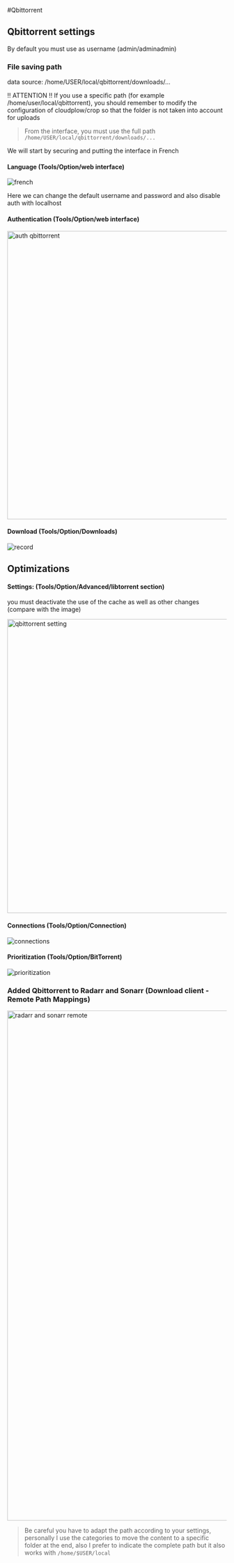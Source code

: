 #Qbittorrent

## Qbittorrent settings

By default you must use as username (admin/adminadmin)

### File saving path

data source: /home/USER/local/qbittorrent/downloads/…

!! ATTENTION !!
If you use a specific path (for example /home/user/local/qbittorrent), you should remember to modify the configuration of cloudplow/crop so that the folder is not taken into account for uploads

> From the interface, you must use the full path `/home/USER/local/qbittorrent/downloads/...`  

We will start by securing and putting the interface in French

#### Language (Tools/Option/web interface)
![french](https://user-images.githubusercontent.com/64525827/107520001-33f4d980-6bb1-11eb-8690-249c3723710c.png)

Here we can change the default username and password and also disable auth with localhost
#### Authentication (Tools/Option/web interface)
<img width="662" alt="auth qbittorrent" src="https://user-images.githubusercontent.com/64525827/149655235-21ce21aa-1b30-414d-8307-01ae51514dce.png">


#### Download (Tools/Option/Downloads)
![record](https://user-images.githubusercontent.com/64525827/107518518-63a2e200-6baf-11eb-828b-2891a6c16588.png)


## Optimizations   


#### Settings: (Tools/Option/Advanced/libtorrent section)
you must deactivate the use of the cache as well as other changes (compare with the image)

<img width="675" alt="qbittorrent setting" src="https://user-images.githubusercontent.com/64525827/149655285-0102f79a-691d-4e9c-a213-4b9fc8a4de6c.png">


#### Connections (Tools/Option/Connection)   
![connections](https://user-images.githubusercontent.com/64525827/107518883-d2803b00-6baf-11eb-97da-bc94d2bc2baf.png)


#### Prioritization (Tools/Option/BitTorrent)   

![prioritization](https://user-images.githubusercontent.com/64525827/107518996-f774ae00-6baf-11eb-9a90-31e456974b22.png)

### Added Qbittorrent to Radarr and Sonarr (Download client - Remote Path Mappings)

<img width="1171" alt="radarr and sonarr remote" src="https://user-images.githubusercontent.com/64525827/149655523-da7b2ce7-f9b5-400d-a334-f3d7579393e6.png">

> Be careful you have to adapt the path according to your settings, personally I use the categories to move the content to a specific folder at the end, also I prefer to indicate the complete path but it also works with `/home/$USER/local`


